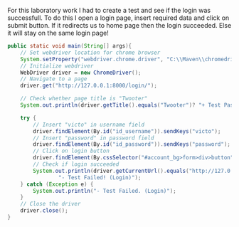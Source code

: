 For this laboratory work I had to create a test and see if the login was successfull. To do this I open a login page, insert required data and click on submit button.
If it redirects us to home page then the login succeeded. Else it will stay on the same login page!

```java
public static void main(String[] args){
    // Set webdriver location for chrome browser
    System.setProperty("webdriver.chrome.driver", "C:\\Maven\\chromedriver.exe");
    // Initialize webdriver
    WebDriver driver = new ChromeDriver();
    // Navigate to a page
    driver.get("http://127.0.0.1:8000/login/");

    // Check whether page title is "Twooter"
    System.out.println(driver.getTitle().equals("Twooter")? "+ Test Passed! (Title)": "- Test Failed! (Title)");

    try {
        // Insert "victo" in username field
        driver.findElement(By.id("id_username")).sendKeys("victo");
        // Insert "password" in password field
        driver.findElement(By.id("id_password")).sendKeys("password");
        // Click on login button
        driver.findElement(By.cssSelector("#account_bg>form>div>button")).click();
        // Check if login succeeded
        System.out.println(driver.getCurrentUrl().equals("http://127.0.0.1:8000/")? "+ Test Passed! (Login)":
                "- Test Failed! (Login)");
    } catch (Exception e) {
        System.out.println("- Test Failed. (Login)");
    }
    // Close the driver
    driver.close();
}
```